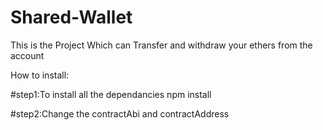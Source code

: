 # Shared-Wallet
This is the Project Which can Transfer and withdraw your ethers from the account

How to install:

#step1:To install all the dependancies
npm install 

#step2:Change the contractAbi and contractAddress

